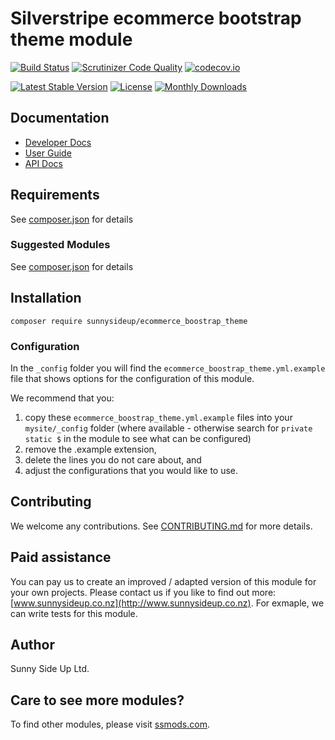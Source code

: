 # Silverstripe ecommerce bootstrap theme module
[![Build Status](https://travis-ci.org/sunnysideup/silverstripe-ecommerce_boostrap_theme.svg?branch=master)](https://travis-ci.org/sunnysideup/silverstripe-ecommerce_boostrap_theme)
[![Scrutinizer Code Quality](https://scrutinizer-ci.com/g/sunnysideup/silverstripe-ecommerce_boostrap_theme/badges/quality-score.png?b=master)](https://scrutinizer-ci.com/g/sunnysideup/silverstripe-ecommerce_boostrap_theme/?branch=master)
[![codecov.io](https://codecov.io/github/sunnysideup/silverstripe-ecommerce_boostrap_theme/coverage.svg?branch=master)](https://codecov.io/github/sunnysideup/silverstripe-ecommerce_boostrap_theme?branch=master)

[![Latest Stable Version](https://poser.pugx.org/sunnysideup/ecommerce_boostrap_theme/version)](https://packagist.org/packages/sunnysideup/ecommerce_boostrap_theme)
[![License](https://poser.pugx.org/sunnysideup/ecommerce_boostrap_theme/license)](https://packagist.org/packages/sunnysideup/ecommerce_boostrap_theme)
[![Monthly Downloads](https://poser.pugx.org/sunnysideup/ecommerce_boostrap_theme/d/monthly)](https://packagist.org/packages/sunnysideup/ecommerce_boostrap_theme)


## Documentation



 * [Developer Docs](docs/en/INDEX.md)
 * [User Guide](docs/en/userguide.md)
 * [API Docs](http://docs.ssmods.com/sunnysideup/ecommerce_boostrap_theme/classes.xhtml)


## Requirements



See [composer.json](composer.json) for details


### Suggested Modules



See [composer.json](composer.json) for details


## Installation


```
composer require sunnysideup/ecommerce_boostrap_theme
```

### Configuration



In the `_config` folder you will find the `ecommerce_boostrap_theme.yml.example`
file that shows options for the configuration of this module.

We recommend that you:

  1. copy these `ecommerce_boostrap_theme.yml.example` files into your
`mysite/_config` folder (where available - otherwise search for `private static $` in the module to see what can be configured)
  2. remove the .example extension,
  3. delete the lines you do not care about, and
  4. adjust the configurations that you would like to use.


## Contributing



We welcome any contributions. See [CONTRIBUTING.md](CONTRIBUTING.md) for more details.

## Paid assistance



You can pay us to create an improved / adapted version of this module for your own projects.  Please contact us if you like to find out more: [www.sunnysideup.co.nz](http://www.sunnysideup.co.nz).  For exmaple, we can write tests for this module.  

## Author



Sunny Side Up Ltd.


## Care to see more modules?

To find other modules, please visit [ssmods.com](http://ssmods.com/).
